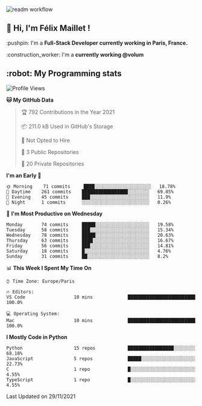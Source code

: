 ![readm workflow](https://github.com/fmaillet24/fmaillet24/actions/workflows/main.yml/badge.svg)

<h2>👋 Hi, I'm Félix Maillet !</h2>

<p>:pushpin: I'm a <strong>Full-Stack Developer currently working in Paris, France.</strong></p>
<p>:construction_worker: I'm a <strong>currently working @volum</strong></p>

<h2>:robot: My Programming stats</h2>

<!--START_SECTION:waka-->
![Profile Views](http://img.shields.io/badge/Profile%20Views-0-blue)

**🐱 My GitHub Data** 

> 🏆 792 Contributions in the Year 2021
 > 
> 📦 211.0 kB Used in GitHub's Storage 
 > 
> 🚫 Not Opted to Hire
 > 
> 📜 3 Public Repositories 
 > 
> 🔑 20 Private Repositories  
 > 
**I'm an Early 🐤** 

```text
🌞 Morning    71 commits     ████░░░░░░░░░░░░░░░░░░░░░   18.78% 
🌆 Daytime    261 commits    █████████████████░░░░░░░░   69.05% 
🌃 Evening    45 commits     ███░░░░░░░░░░░░░░░░░░░░░░   11.9% 
🌙 Night      1 commits      ░░░░░░░░░░░░░░░░░░░░░░░░░   0.26%

```
📅 **I'm Most Productive on Wednesday** 

```text
Monday       74 commits     █████░░░░░░░░░░░░░░░░░░░░   19.58% 
Tuesday      58 commits     ███░░░░░░░░░░░░░░░░░░░░░░   15.34% 
Wednesday    78 commits     █████░░░░░░░░░░░░░░░░░░░░   20.63% 
Thursday     63 commits     ████░░░░░░░░░░░░░░░░░░░░░   16.67% 
Friday       56 commits     ███░░░░░░░░░░░░░░░░░░░░░░   14.81% 
Saturday     18 commits     █░░░░░░░░░░░░░░░░░░░░░░░░   4.76% 
Sunday       31 commits     ██░░░░░░░░░░░░░░░░░░░░░░░   8.2%

```


📊 **This Week I Spent My Time On** 

```text
⌚︎ Time Zone: Europe/Paris

🔥 Editors: 
VS Code                  10 mins             █████████████████████████   100.0%

💻 Operating System: 
Mac                      10 mins             █████████████████████████   100.0%

```

**I Mostly Code in Python** 

```text
Python                   15 repos            █████████████████░░░░░░░░   68.18% 
JavaScript               5 repos             █████░░░░░░░░░░░░░░░░░░░░   22.73% 
C                        1 repo              █░░░░░░░░░░░░░░░░░░░░░░░░   4.55% 
TypeScript               1 repo              █░░░░░░░░░░░░░░░░░░░░░░░░   4.55%

```



 Last Updated on 29/11/2021
<!--END_SECTION:waka-->
